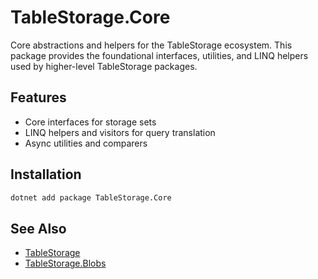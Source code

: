 # TableStorage.Core

Core abstractions and helpers for the TableStorage ecosystem. This package provides the foundational interfaces, utilities, and LINQ helpers used by higher-level TableStorage packages.

## Features
- Core interfaces for storage sets
- LINQ helpers and visitors for query translation
- Async utilities and comparers

## Installation

```bash
dotnet add package TableStorage.Core
```

## See Also

- [TableStorage](https://www.nuget.org/packages/TableStorage)
- [TableStorage.Blobs](https://www.nuget.org/packages/TableStorage.Blobs)